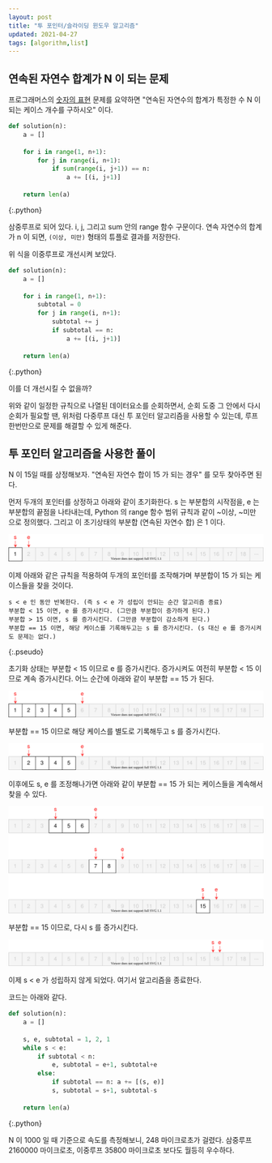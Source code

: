 ```yaml
---
layout: post
title: "투 포인터/슬라이딩 윈도우 알고리즘"
updated: 2021-04-27
tags: [algorithm,list]
---
```


## 연속된 자연수 합계가 N 이 되는 문제

프로그래머스의 [숫자의 표현](https://programmers.co.kr/learn/courses/30/lessons/12924?language=python3) 문제를 요약하면 "연속된 자연수의 합계가 특정한 수 N 이 되는 케이스 개수를 구하시오" 이다.

```py
def solution(n):
    a = []

    for i in range(1, n+1):
        for j in range(i, n+1):
            if sum(range(i, j+1)) == n:
                a += [(i, j+1)]

    return len(a)
```
{:.python}

삼중루프로 되어 있다. i, j, 그리고 sum 안의 range 함수 구문이다. 연속 자연수의 합계가 n 이 되면, `(이상, 미만)` 형태의 튜플로 결과를 저장한다.

위 식을 이중루프로 개선시켜 보았다.

```py
def solution(n):
    a = []
    
    for i in range(1, n+1):
        subtotal = 0
        for j in range(i, n+1):
            subtotal += j
            if subtotal == n:
                a += [(i, j+1)]
                
    return len(a)
```
{:.python}

이를 더 개선시킬 수 없을까?

위와 같이 일정한 규칙으로 나열된 데이터요소를 순회하면서, 순회 도중 그 안에서 다시 순회가 필요할 땐, 위처럼 다중루프 대신 투 포인터 알고리즘을 사용할 수 있는데, 루프 한번만으로 문제를 해결할 수 있게 해준다.

## 투 포인터 알고리즘을 사용한 풀이

N 이 15일 때를 상정해보자. "연속된 자연수 합이 15 가 되는 경우" 를 모두 찾아주면 된다. 

먼저 두개의 포인터를 상정하고 아래와 같이 초기화한다. s 는 부분합의 시작점을, e 는 부분합의 끝점을 나타내는데, Python 의 range 함수 범위 규칙과 같이 ~이상, ~미만 으로 정의했다. 그리고 이 초기상태의 부분합 (연속된 자연수 합) 은 1 이다.

![그림00](/img/algorithm/list/list-0003.svg)

이제 아래와 같은 규칙을 적용하여 두개의 포인터를 조작해가며 부분합이 15 가 되는 케이스들을 찾을 것이다.

```plaintext
s < e 인 동안 반복한다. (즉 s < e 가 성립이 안되는 순간 알고리즘 종료)
부분합 < 15 이면, e 를 증가시킨다. (그만큼 부분합이 증가하게 된다.)
부분합 > 15 이면, s 를 증가시킨다. (그만큼 부분합이 감소하게 된다.)
부분합 == 15 이면, 해당 케이스를 기록해두고는 s 를 증가시킨다. (s 대신 e 를 증가시켜도 문제는 없다.)
```
{:.pseudo}

초기화 상태는 부분합 < 15 이므로 e 를 증가시킨다. 증가시켜도 여전히 부분합 < 15 이므로 계속 증가시킨다. 어느 순간에 아래와 같이 부분합 == 15 가 된다.

![그림01](/img/algorithm/list/list-0004.svg)

부분합 == 15 이므로 해당 케이스를 별도로 기록해두고 s 를 증가시킨다.

![그림02](/img/algorithm/list/list-0005.svg)

이후에도 s, e 를 조정해나가면 아래와 같이 부분합 == 15 가 되는 케이스들을 계속해서 찾을 수 있다.

![그림03](/img/algorithm/list/list-0006.svg)

부분합 == 15 이므로, 다시 s 를 증가시킨다.

![그림03](/img/algorithm/list/list-0007.svg)

이제 s < e 가 성립하지 않게 되었다. 여기서 알고리즘을 종료한다.

코드는 아래와 같다.

```py
def solution(n):
    a = []
    
    s, e, subtotal = 1, 2, 1
    while s < e:
        if subtotal < n:
            e, subtotal = e+1, subtotal+e
        else:
            if subtotal == n: a += [(s, e)]
            s, subtotal = s+1, subtotal-s
            
    return len(a)
```
{:.python}

N 이 1000 일 때 기준으로 속도를 측정해보니, 248 마이크로초가 걸렸다. 삼중루프 2160000 마이크로초, 이중루프 35800 마이크로초 보다도 월등히 우수하다.